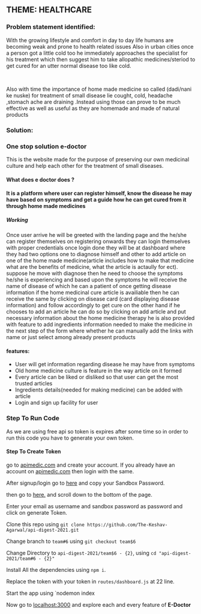## THEME: HEALTHCARE

### Problem statement identified:

<p>With the growing lifestyle and comfort in day to day life humans are becoming weak and prone to health related issues Also in urban cities once a person got a little cold too he immediately approaches the specialist for his treatment which then suggest him to take allopathic medicines/steriod to get cured for an utter normal disease too like cold. </p><br>

<p>Also with time the importance of home made medicine so called (dadi/nani ke nuske) for treatment of small disease lie cought, cold, headache ,stomach ache are draining .Instead using those can prove to be much effective as well as useful as they are homemade and made of natural products </p>

### Solution:
<h3>One stop solution e-doctor </h3>
<p> This is the website made for the purpose of preserving our own medicinal culture and help each other for the treatment of small diseases.</p>

<h4>What does e doctor does ? <h4>
<p>It is a platform where user can register himself, know the disease he may have based on symptoms and get a guide how he can get cured from it through home made medicines</p>

<h5>Working </h5>
<p>Once user arrive he will be greeted with the landing page and the he/she can register themselves on registering onwards they can login themselves with proper credentials once login done they will be at dashboard where they had two options one to diagnose himself and other to add article on one of the home made medicine(article includes how to make that medicine what are the benefits of medicine, what the article is actaully for ect). suppose he move with diagnose then he need to choose the symptoms he/she is experiencing and based upon the symptoms he will receive the name of disease of which he can a patient of once getting disease information if the home medicinal cure article is availiable then he can receive the same by clicking on disease card (card displaying disease information) and follow accordingly to get cure on the other hand if he chooses to add an article he can do so by clicking on add article and put necessary information about the home medicine therapy he is also provided with feature to add ingredients information needed to make the medicine in the next step of the form where whether he can manually add the links with name or just select among already present products </p>

<h4>features: </h4>
<ul>
<li>User will get information regarding disease he may have from symptoms </li>
<li>Old home medicine culture is feature in the way article on it formed</li>
<li>Every article can be liked or disliked so that user can get the most trusted articles</li>
<li>Ingredients details(needed for making medicine) can be added with article</li>
<li> Login and sign up facility for user </li>
</ul>
  
### Step To Run Code
As we are using free api so token is expires after some time so in order to run this code you have to generate your own token.<br>
<h4>Step To Create Token</h4>
<p>go to <a href="https://apimedic.com/">apimedic.com</a> and create your account. If you already have an account on <a href="https://apimedic.com/">apimedic.com</a> then login with the same.<br>
  
After signup/login go to <a href="https://apimedic.com/apikeys">here</a> and copy your Sandbox Password.<br>

then go to <a href="https://sandbox-authservice.priaid.ch/docs.html">here.</a> and scroll down to the bottom of the page.<br>

Enter your email as username and sandbox password as password and click on generate Token.</p>

Clone this repo using `git clone https://github.com/The-Keshav-Agarwal/api-digest-2021.git`<br>

Change branch to `team#6` using `git checkout team$6`<br>

Change Directory to `api-digest-2021/team$6 - {2}`, using `cd "api-digest-2021/team#6 - {2}"`<br>

Install All the dependencies using `npm i`.<br>

Replace the token with your token in `routes/dashboard.js` at 22 line.<br>

Start the app using `nodemon index

Now go to <a href="http://localhost:3000/">localhost:3000</a> and explore each and every feature of <b>E-Doctor</b>



